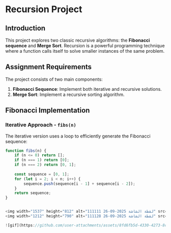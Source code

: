 # Recursion Project

## Introduction
This project explores two classic recursive algorithms: the **Fibonacci sequence** and **Merge Sort**. Recursion is a powerful programming technique where a function calls itself to solve smaller instances of the same problem.

## Assignment Requirements
The project consists of two main components:

1. **Fibonacci Sequence**: Implement both iterative and recursive solutions.
2. **Merge Sort**: Implement a recursive sorting algorithm.

## Fibonacci Implementation

### Iterative Approach - `fibs(n)`
The iterative version uses a loop to efficiently generate the Fibonacci sequence:

```javascript
function fibs(n) {
    if (n <= 0) return [];
    if (n === 1) return [0];
    if (n === 2) return [0, 1];
    
    const sequence = [0, 1];
    for (let i = 2; i < n; i++) {
        sequence.push(sequence[i - 1] + sequence[i - 2]);
    }
    return sequence;
}


<img width="1537" height="812" alt="لقطة الشاشة 2025-09-26 111111" src="https://github.com/user-attachments/assets/822492d2-c12b-4b59-b9c2-04202eebcdfa" />
<img width="1212" height="790" alt="لقطة الشاشة 2025-09-26 111128" src="https://github.com/user-attachments/assets/52650a20-5061-4b0e-ac87-ced8006d0a10" />

![gif](https://github.com/user-attachments/assets/8fd6fb5d-4330-4273-8cb1-56ace4dfb610)
